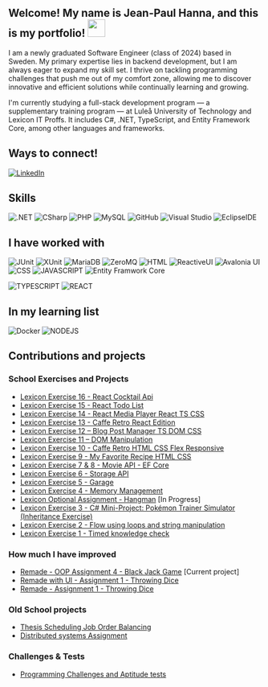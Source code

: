 ## Welcome! My name is Jean-Paul Hanna, and this is my portfolio! <img src="https://raw.githubusercontent.com/MartinHeinz/MartinHeinz/master/wave.gif" width="35px">


I am a newly graduated Software Engineer (class of 2024) based in Sweden. My primary expertise lies in backend development, but I am always eager to expand my skill set. I thrive on tackling programming challenges that push me out of my comfort zone, allowing me to discover innovative and efficient solutions while continually learning and growing.

I'm currently studying a full-stack development program — a supplementary training program — at Luleå University of Technology and Lexicon IT Proffs. It includes C#, .NET, TypeScript, and Entity Framework Core, among other languages and frameworks.

## Ways to connect!
[<img src="https://img.shields.io/badge/-LinkedIn-BA1114?logo=linkedin&logoColor#0072b1&style=for-the-badge&logoWidth=30" alt="LinkedIn">](https://www.linkedin.com/in/jean-paul-hanna-0a29b617a/) 

## Skills
<img src="https://img.shields.io/badge/-.NET-E6C9A8?logo=dotnet&logoColor=512BD4&style=for-the-badge&logoWidth=30" alt=".NET"> <img src="https://img.shields.io/badge/-CSharp-E6C9A8?logo=csharp&logoColor=777BB4&style=for-the-badge&logoWidth=30" alt="CSharp"> <img src="https://img.shields.io/badge/-PHP-E6C9A8?logo=php&logoColor=777BB4&style=for-the-badge&logoWidth=30" alt="PHP"> <img src="https://img.shields.io/badge/-MySQL-E6C9A8?logo=mysql&logoColor=4479A1&style=for-the-badge&logoWidth=30" alt="MySQL"> <img src="https://img.shields.io/badge/-GitHub-E6C9A8?logo=github&logoColor=181717&style=for-the-badge&logoWidth=30" alt="GitHub"> <img src="https://img.shields.io/badge/-Visual Studio-E6C9A8?logo=visualstudio&style=for-the-badge&logoWidth=30" alt="Visual Studio"> <img src="https://img.shields.io/badge/-Eclipse IDE-E6C9A8?logo=eclipseide&logoColor=2C2255&style=for-the-badge&logoWidth=30" alt="EclipseIDE">

## I have worked with 

<img src="https://img.shields.io/badge/-JUnit-323330?style=for-the-badge&logoWidth=30" alt="JUnit"> <img src="https://img.shields.io/badge/-XUnit-323330?style=for-the-badge&logoWidth=30" alt="XUnit"> <img src="https://img.shields.io/badge/-MariaDB-323330?logo=mariadb&style=for-the-badge&logoWidth=30" alt="MariaDB"> 
<img src="https://img.shields.io/badge/-ZeroMQ-323330?style=for-the-badge&logoWidth=30" alt="ZeroMQ"> <img src="https://img.shields.io/badge/-HTML-323330?logo=html5&style=for-the-badge&logoWidth=30" alt="HTML"> <img src="https://img.shields.io/badge/-ReactiveUI-323330?style=for-the-badge&logoWidth=30" alt="ReactiveUI"> <img src="https://img.shields.io/badge/-Avalonia UI-323330?logo=avaloniaui&style=for-the-badge&logoWidth=30" alt="Avalonia UI"> <img src="https://img.shields.io/badge/-CSS-323330?logo=css&logoColor=165BFF&style=for-the-badge&logoWidth=30" alt="CSS"> <img src="https://img.shields.io/badge/-javascript-323330?logo=javascript&style=for-the-badge&logoWidth=30" alt="JAVASCRIPT"> <img src="https://img.shields.io/badge/-entity framwork core-323330?logo=entityFramworkcore&style=for-the-badge&logoWidth=30" alt="Entity Framwork Core">

<img src="https://img.shields.io/badge/-typescript-323330?logo=typescript&style=for-the-badge&logoWidth=30" alt="TYPESCRIPT">  <img src="https://img.shields.io/badge/-react-323330?logo=react&style=for-the-badge&logoWidth=30" alt="REACT"> 


## In my learning list
<img src="https://img.shields.io/badge/-Docker-B2E5E0?logo=docker&logoColor=2496ED&style=for-the-badge&logoWidth=30" alt="Docker"> <img src="https://img.shields.io/badge/-NODEJS-B2E5E0?logo=nodedotjs&logoColor=5FA04E&style=for-the-badge&logoWidth=30" alt="NODEJS"> 

## Contributions and projects
### School Exercises and Projects
-  [Lexicon Exercise 16 - React Cocktail Api](https://github.com/Arnith86/LexiconExercise16_React_Cocktail_Api)
-  [Lexicon Exercise 15 - React Todo List](https://github.com/Arnith86/LexiconExercise15_React_Todo_List)
-  [Lexicon Exercise 14 - React Media Player React TS CSS](https://github.com/Arnith86/LexiconExercise14_React_Media_Player_TS_CSS_React)
-  [Lexicon Exercise 13 - Caffe Retro React Edition](https://github.com/Arnith86/LexiconExercise13_Caffe_Retro_React_Edition)
-  [Lexicon Exercise 12 – Blog Post Manager TS DOM CSS](https://github.com/Arnith86/LexiconExercise12_TS_Blog_Post_Manager)
-  [Lexicon Exercise 11 – DOM Manipulation](https://github.com/Arnith86/LexiconExercise11_TS_Recipe_Manipulation_MOD)
-  [Lexicon Exercise 10 - Caffe Retro HTML CSS Flex Responsive](https://github.com/Arnith86/LexiconExercise10_Caffe_Retro_HTML_CSS_Flex_Responsive)
-  [Lexicon Exercise 9 - My Favorite Recipe HTML CSS](https://github.com/Arnith86/LexiconExercise9_MyFavoriteRecipe_HTML_CSS#)
-  [Lexicon Exercise 7 & 8 - Movie API - EF Core](https://github.com/Arnith86/LexiconExercise_Movie_API_EF_Core) 
-  [Lexicon Exercise 6 - Storage API](https://github.com/Arnith86/LexiconExercise6_Storage_API) 
-  [Lexicon Exercise 5 - Garage](https://github.com/Arnith86/LexiconExercise5_Garage) 
-  [Lexicon Exercise 4 - Memory Management](https://github.com/Arnith86/LexiconExercise4_MemoryManagement) 
-  [Lexicon Optional Assignment - Hangman](https://github.com/Arnith86/Lexicon_Assignment_Hangman) [In Progress]
-  [Lexicon Exercise 3 - C# Mini-Project: Pokémon Trainer Simulator (Inheritance Exercise)](https://github.com/Arnith86/LexiconExercise3_PokemonTrainerSimulator)
-  [Lexicon Exercise 2 - Flow using loops and string manipulation](https://github.com/Arnith86/LexiconExercise2) 
-  [Lexicon Exercise 1 - Timed knowledge check](https://github.com/Arnith86/LexiconExercise1)


 
### How much I have improved
- [Remade - OOP Assignment 4 - Black Jack Game](https://github.com/Arnith86/BlackJackOOPV2) [Current project]
- [Remade with UI - Assignment 1 - Throwing Dice](https://github.com/Arnith86/ThrowingDiceGUI)
- [Remade - Assignment 1 - Throwing Dice](https://github.com/Arnith86/TrowingDice)
### Old School projects
- [Thesis Scheduling Job Order Balancing](https://github.com/SweGuitar10/Scheduling-Job-Order-Balancing)
- [Distributed systems Assignment](https://github.com/Arnith86/DSAssignment)
### Challenges & Tests
- [Programming Challenges and Aptitude tests](https://github.com/Arnith86/ProgrammingChallenges)


<!--
**Arnith86/Arnith86** is a ✨ _special_ ✨ repository because its `README.md` (this file) appears on your GitHub profile.

Here are some ideas to get you started:

- 🔭 I’m currently working on ...
- 🌱 I’m currently learning ...
- 👯 I’m looking to collaborate on ...
- 🤔 I’m looking for help with ...
- 💬 Ask me about ...
- 📫 How to reach me: ...
- 😄 Pronouns: ...
- ⚡ Fun fact: ...
-->

